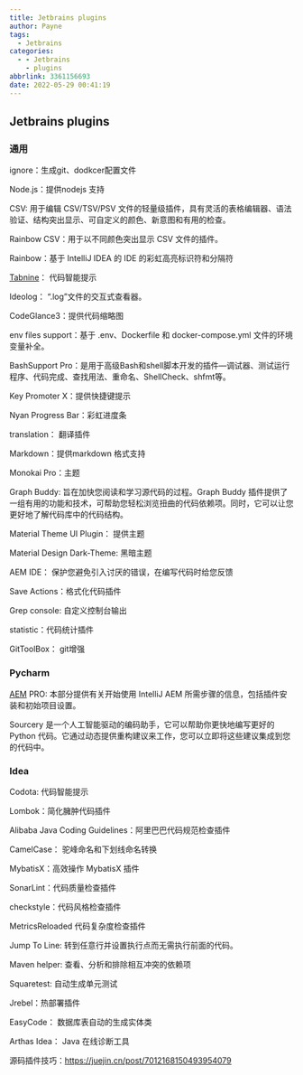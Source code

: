 ```yaml
---
title: Jetbrains plugins
author: Payne
tags:
  - Jetbrains
categories:
  - - Jetbrains
    - plugins
abbrlink: 3361156693
date: 2022-05-29 00:41:19
---
```


## Jetbrains plugins

### 通用

ignore：生成git、dodkcer配置文件

Node.js：提供nodejs 支持

CSV: 用于编辑 CSV/TSV/PSV 文件的轻量级插件，具有灵活的表格编辑器、语法验证、结构突出显示、可自定义的颜色、新意图和有用的检查。

Rainbow CSV：用于以不同颜色突出显示 CSV 文件的插件。

Rainbow：基于 IntelliJ IDEA 的 IDE 的彩虹高亮标识符和分隔符

[Tabnine](https://www.tabnine.com/install)： 代码智能提示

Ideolog： “.log”文件的交互式查看器。

CodeGlance3：提供代码缩略图

env files support：基于 .env、Dockerfile 和 docker-compose.yml 文件的环境变量补全。

BashSupport Pro：是用于高级Bash和shell脚本开发的插件—调试器、测试运行程序、代码完成、查找用法、重命名、ShellCheck、shfmt等。

Key Promoter X：提供快捷键提示

Nyan Progress Bar：彩虹进度条

translation： 翻译插件

Markdown：提供markdown 格式支持

Monokai Pro：主题

Graph Buddy: 旨在加快您阅读和学习源代码的过程。Graph Buddy 插件提供了一组有用的功能和技术，可帮助您轻松浏览扭曲的代码依赖项。同时，它可以让您更好地了解代码库中的代码结构。

Material Theme UI Plugin： 提供主题

Material Design Dark-Theme: 黑暗主题

AEM IDE： 保护您避免引入讨厌的错误，在编写代码时给您反馈

Save Actions：格式化代码插件

Grep console: 自定义控制台输出

statistic：代码统计插件

GitToolBox： git增强

### Pycharm

[AEM](https://intellij-aem.gitlab.io/) PRO: 本部分提供有关开始使用 IntelliJ AEM 所需步骤的信息，包括插件安装和初始项目设置。

Sourcery 是一个人工智能驱动的编码助手，它可以帮助你更快地编写更好的 Python 代码。它通过动态提供重构建议来工作，您可以立即将这些建议集成到您的代码中。

### Idea

Codota: 代码智能提示

Lombok：简化臃肿代码插件

Alibaba Java Coding Guidelines：阿里巴巴代码规范检查插件

CamelCase： 驼峰命名和下划线命名转换

MybatisX：高效操作 MybatisX 插件

SonarLint：代码质量检查插件

checkstyle：代码风格检查插件

MetricsReloaded 代码复杂度检查插件

Jump To Line: 转到任意行并设置执行点而无需执行前面的代码。

Maven helper: 查看、分析和排除相互冲突的依赖项

Squaretest: 自动生成单元测试

Jrebel：热部署插件

EasyCode： 数据库表自动的生成实体类

Arthas Idea： Java 在线诊断工具

源码插件技巧：https://juejin.cn/post/7012168150493954079





